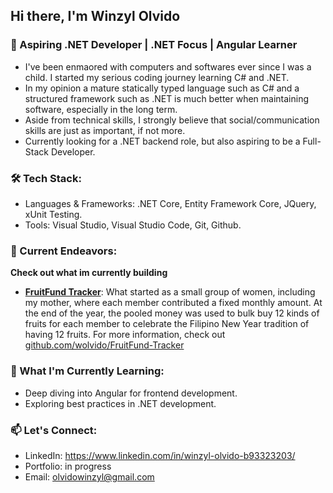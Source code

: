 ## Hi there, I'm Winzyl Olvido

### 🌟 Aspiring .NET Developer | .NET Focus | Angular Learner
- I've been enmaored with computers and softwares ever since I was a child. I started my serious coding journey learning C# and .NET.  
- In my opinion a mature statically typed language such as C# and a structured framework such as .NET is much better when maintaining software, especially in the long term.
- Aside from technical skills, I strongly believe that social/communication skills are just as important, if not more.
- Currently looking for a .NET backend role, but also aspiring to be a Full-Stack Developer.

### 🛠️ Tech Stack:
- Languages & Frameworks: .NET Core, Entity Framework Core, JQuery, xUnit Testing.  
- Tools: Visual Studio, Visual Studio Code, Git, Github.

### 🚧 Current Endeavors:
**Check out what im currently building**
- [**FruitFund Tracker**](https://github.com/wolvido/FruitFund-Tracker): What started as a small group of women, including my mother, where each member contributed a fixed monthly amount. At the end of the year, the pooled money was used to bulk buy 12 kinds of fruits for each member to celebrate the Filipino New Year tradition of having 12 fruits. For more information, check out [github.com/wolvido/FruitFund-Tracker](https://github.com/wolvido/FruitFund-Tracker)

### 🌱 What I'm Currently Learning:
- Deep diving into Angular for frontend development.  
- Exploring best practices in .NET development.

### 📫 Let's Connect:
- LinkedIn: https://www.linkedin.com/in/winzyl-olvido-b93323203/  
- Portfolio: in progress  
- Email: olvidowinzyl@gmail.com  
<!--
**wolvido/wolvido** is a ✨ _special_ ✨ repository because its `README.md` (this file) appears on your GitHub profile.

Here are some ideas to get you started:

- 🔭 I’m currently working on ...
- 🌱 I’m currently learning ...
- 👯 I’m looking to collaborate on ...
- 🤔 I’m looking for help with ...
- 💬 Ask me about ...
- 📫 How to reach me: ...
- 😄 Pronouns: ...
- ⚡ Fun fact: ...
-->
